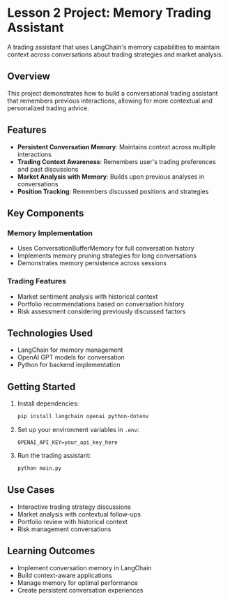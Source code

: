# Lesson 2 Project: Memory Trading Assistant

A trading assistant that uses LangChain's memory capabilities to maintain context across conversations about trading strategies and market analysis.

## Overview

This project demonstrates how to build a conversational trading assistant that remembers previous interactions, allowing for more contextual and personalized trading advice.

## Features

- **Persistent Conversation Memory**: Maintains context across multiple interactions
- **Trading Context Awareness**: Remembers user's trading preferences and past discussions
- **Market Analysis with Memory**: Builds upon previous analyses in conversations
- **Position Tracking**: Remembers discussed positions and strategies

## Key Components

### Memory Implementation
- Uses ConversationBufferMemory for full conversation history
- Implements memory pruning strategies for long conversations
- Demonstrates memory persistence across sessions

### Trading Features
- Market sentiment analysis with historical context
- Portfolio recommendations based on conversation history
- Risk assessment considering previously discussed factors

## Technologies Used

- LangChain for memory management
- OpenAI GPT models for conversation
- Python for backend implementation

## Getting Started

1. Install dependencies:
   ```bash
   pip install langchain openai python-dotenv
   ```

2. Set up your environment variables in `.env`:
   ```
   OPENAI_API_KEY=your_api_key_here
   ```

3. Run the trading assistant:
   ```bash
   python main.py
   ```

## Use Cases

- Interactive trading strategy discussions
- Market analysis with contextual follow-ups
- Portfolio review with historical context
- Risk management conversations

## Learning Outcomes

- Implement conversation memory in LangChain
- Build context-aware applications
- Manage memory for optimal performance
- Create persistent conversation experiences